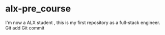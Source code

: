 # alx-pre_course
I'm now a ALX student , this is my first repository as a full-stack engineer.  
Git add
Git commit

